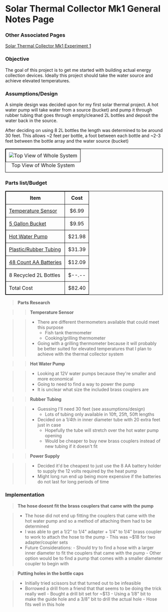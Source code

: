 # Solar Thermal Collector Mk1 General Notes Page

### Other Associated Pages

[Solar Thermal Collector Mk1 Experiment 1](solar_therm_mk1_experiment1.html)

### Objective

The goal of this project is to get me started with building actual energy
collection devices. Ideally this project should take the water source and
achieve elevated temperatures.

### Assumptions/Design

A simple design was decided upon for my first solar thermal project. A hot
water pump will take water from a source (bucket) and pump it through rubber
tubing that goes through empty/cleaned 2L bottles and deposit the water back in
the source. 

After deciding on using 8 2L bottles the length was determined to be around 30
feet. This allows ~2 feet per bottle, a foot between each bottle and ~2-3 feet
between the bottle array and the water source (bucket)

<div align="center">
<table class="image">
<caption align="bottom">Top View of Whole System</caption>
<tr><td><img src="./img/top_view.svg"
alt="Top View of Whole System" title="Top View of Whole System"/>
</td></tr>
</table>
</div>

### Parts list/Budget

<style>
table, th, td {
    border: 1px solid black;
    border-collapse: collapse;
}
th, td {
    padding: 10px;
}
</style>
<div align="center">
<table>

  <tr>
  <th> Item </th>
  <th> Cost </th>		
  </tr>

  <tr>
  <td style="text-align:left"> <a href="http://www.amazon.com/Thermometers-Habor-Thermometer-Anti-Corrosion-Best/dp/B0198473E4/ref=sr_1_4?ie=UTF8&qid=1459874105&sr=8-4&keywords=water+thermometer" target="_blank">Temperature Sensor</a> </td>
  <td style="text-align:center"> $6.99 </td>		
  </tr>

  <tr>
  <td style="text-align:left"> <a href="http://www.amazon.com/Hydrofarm-HG5G-5-Gallon-Black-Bucket/dp/B000VBW17S/ref=sr_1_3?ie=UTF8&qid=1459874474&sr=8-3&keywords=5+gallon+bucket" target="_blank">5 Gallon Bucket</a> </td>
  <td style="text-align:center"> $9.95 </td>		
  </tr>

  <tr>
  <td style="text-align:left"> <a href="http://www.amazon.com/bayite-BYT-7A006-Solar-Water-Circulation/dp/B0196WL55G/ref=sr_1_1?ie=UTF8&qid=1459874765&sr=8-1&keywords=solar+hot+water+pump" target="_blank">Hot Water Pump</a> </td>
  <td style="text-align:center"> $21.98 </td>		
  </tr>

  <tr>
  <td style="text-align:left"> <a href="http://www.amazon.com/Feet-Black-Rubber-Latex-Tubing/dp/B004HEAFSW/ref=pd_sim_200_11?ie=UTF8&dpID=41APAj37U-L&dpSrc=sims&preST=_AC_UL160_SR160%2C160_&refRID=0AC37MJMZ416N3BQ34CK" target="_blank">Plastic/Rubber Tubing</a> </td>
  <td style="text-align:center"> $31.39 </td>		
  </tr>

  <tr>
  <td style="text-align:left"> <a href="http://www.amazon.com/AmazonBasics-Performance-Alkaline-Batteries-48-Pack/dp/B00MNV8E0C/ref=sr_1_1_a_it?ie=UTF8&qid=1460245484&sr=8-1&keywords=aa+batterys+amazon+48+pack" target="_blank">48 Count AA Batteries</a> </td>
  <td style="text-align:center"> $12.09 </td>		
  </tr>

  <tr>
  <td style="text-align:left"> 8 Recycled 2L Bottles </td>
  <td style="text-align:center"> $--.-- </td>		
  </tr>

  <tr>
  <td style="text-align:left"> Total Cost </td>
  <td style="text-align:center"> $82.40 </td>		
  </tr>

</table>
</div>

> __Parts Research__

>> __Temperature Sensor__

>> - There are different thermometers available that could meet this purpose
>>      - Fish tank thermometer
>>      - Cooking/grilling thermometer
>> - Going with a grilling thermometer because it will probably be better
     suited for elevated temperatures that I plan to achieve with the thermal
     collector system

>> __Hot Water Pump__

>> - Looking at 12V water pumps because they're smaller and more economical
>> - Going to need to find a way to power the pump
>> - It is unclear what size the included brass couplers are

>> __Rubber Tubing__

>> - Guessing I'll need 30 feet (see assumptions/design)
>>      - Lots of tubing only available in 10ft, 25ft, 50ft lengths
>> - Decided on a 1/4th in inner diameter tube with 20 extra feet just in case
>>      - Hopefully the tube will stretch over the hot water pump opening
>>      - Would be cheaper to buy new brass couplers instead of new tubing if
          it doesn't fit

>> __Power Supply__

>> - Decided it'd be cheapest to just use the 8 AA battery holder to supply the
     12 volts required by the heat pump
>> - Might long run end up being more expensive if the batteries do not last
     for long periods of time

### Implementation

> __The hose doesnt fit the brass couplers that came with the pump__

> - The hose did not end up fitting the couplers that came with the hot water
    pump and so a method of attaching them had to be determined
> - I was able to get a 1/2" to 1/4" adapter + 1/4" to 1/4" brass coupler to
    work to attach the hose to the pump
>       - This was ~$18 for two adapter/coupler sets
> - Future Considerations:
>       - Should try to find a hose with a larger inner diameter to fit the
          couplers that came with the pump
>       - Other option would be to find a pump that comes with a smaller
          diameter coupler to begin with

> __Putting holes in the bottle caps__

> - Initially tried scissors but that turned out to be infeasible
> - Borrowed a drill from a friend that that seems to be doing the trick really
    well
>       - Bought a drill bit set for ~$13
>       - Using a 1/8" bit to make the guide hole and a 3/8" bit to drill the
          actual hole
>           - Hose fits well in this hole

